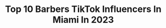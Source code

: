---
title: Top 10 Barbers TikTok Influencers In Miami In 2023
description: >-
  Find top barbers TikTok influencers in Miami in 2023. Most popular hashtags: #fyp #miami #barber #funny.
platform: TikTok
hits: 12
text_top: Discover the most popular TikTok profiles on inBeat.
text_bottom: Our platform aggregates 12 TikTok influencers like this in Miami, United States for you to work with.
profiles:
  - username: "errod_"
    fullname: >-
      Errod
    bio: >-
      Miami Barber Follow my Instagram @Errod_cutz Stupid comments get you blocked 🗣
    location: "United States"
    followers: 84400
    engagement: 939
    commentsToLikes: 0.042900
    id: ckdt4dsyxsrw10j23r2rthssd
    verified: false
    hashtags: "#art, #fyp, #miami, #barber"
  - username: "amazingchevy"
    fullname: >-
      amazingchevy
    bio: >-
      💈 Amazing Styles Studio 💈 📍 18901 Sw 106 ave Suite 105📍 🏆18x Trophy’s 🏆
    location: "United States"
    followers: 10100
    engagement: 644
    commentsToLikes: 0.028479
    id: ck81s0srzp6vq0j78c4vmoszd
    verified: false
    hashtags: "#vairal, #foryourpage, #foryoupge, #viral"
  - username: "tpindell"
    fullname: >-
      tpindell
    bio: >-
      Maryland ✈️ Florida. ⬇️ YES, I’m On YouTube ⬇️
    location: "United States"
    followers: 228600
    engagement: 1330
    commentsToLikes: 0.013106
    id: ckbah2h4b8z4t0j23nt9zsq84
    verified: false
    hashtags: "#toxic, #relationship, #xyzcba, #fy"
  - username: "legr.7"
    fullname: >-
      L.E 🦎🐕🐺🐠
    bio: >-
      Solo un cubanito 🇨🇺 pasando El tiempo .😜
    location: "United States"
    followers: 8878
    engagement: 954
    commentsToLikes: 0.019684
    id: ckan0m5bgr9xe0i78mw5mg2y8
    verified: false
    hashtags: "#gym, #quickrecipes, #parati, #paratii"
  - username: "ron_the_barber66"
    fullname: >-
      Ron_the_barber66
    bio: >-
      Instagram- Ron_the_barber66
    location: "United States"
    followers: 5087
    engagement: 458
    commentsToLikes: 0.029461
    id: ckb99ib20tql20j23tdgcx8xl
    verified: false
    hashtags: "#selfcut, #rollsroyce, #nyc, #gucci"
  - username: "pjabreu"
    fullname: >-
      PEDRO ABREU 💈
    bio: >-
      🔸 Like , Comment & Follow ! 🔸 🙏🏽 Thank You In Advance
    location: "United States"
    followers: 33700
    engagement: 577
    commentsToLikes: 0.014696
    id: ckbf93j5tzss20j23jyck7ouy
    verified: false
    hashtags: "#haircut, #foryourpage, #mens, #fl"
  - username: "oliviayjorge19"
    fullname: >-
      OliviayJorge19
    bio: >-
      Pareja feliz 😁 Papas de ✌🏻👧👧 Síguenos Instagram
    location: "United States"
    followers: 12100
    engagement: 364
    commentsToLikes: 0.027992
    id: ckcdr5w4kcmgj0j23pcteivq3
    verified: false
    hashtags: "#latino, #anuestroestilo, #miami, #nivel100"
  - username: "dosayeli"
    fullname: >-
      DOSAYELI
    bio: >-
      🗣 do~say~eli
    location: "United States"
    followers: 18200
    engagement: 1539
    commentsToLikes: 0.051443
    id: ckb9hm8yi7cpp0j23nqbqsa02
    verified: false
    hashtags: "#sza, #pupperonishuffle, #welcome2021, #greenscreen"
  - username: "anye_44"
    fullname: >-
      Anyeuri Castillo
    bio: >-
      AC🇩🇴 23 ATLANTA 6’7 hooper
    location: "United States"
    followers: 8759
    engagement: 1309
    commentsToLikes: 0.055505
    id: ck8vw2e8hn6790j786frrxyj4
    verified: false
    hashtags: "#foryoupage, #dominican, #atlanta, #playwithlife"
  - username: "randyiscomedy"
    fullname: >-
      Randyy
    bio: >-
      NY🗽 I 🖤 To Make People Laugh IG:@randyiscomedy 👻:randy-boogie
    location: "United States"
    followers: 531400
    engagement: 2293
    commentsToLikes: 0.011614
    id: cka608ljmq51u0i785bd1l70f
    verified: false
    hashtags: "#facts, #viral, #comedy, #fyp"
---